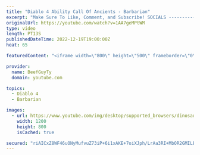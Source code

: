 ```yaml
---
title: "Diablo 4 Ability Call Of Ancients - Barbarian"
excerpt: "Make Sure To Like, Comment, and Subscribe! SOCIALS ---------------------------------------------- Join Our ..."
originalUrl: https://youtube.com/watch?v=1AA7geMPtWM
type: video
length: PT13S
publishedDateTime: 2022-12-19T19:00:00Z
heat: 65

featuredContent: "<iframe width=\"800\" height=\"500\" frameborder=\"0\" src=\"https://www.youtube.com/embed/1AA7geMPtWM\" allow=\"accelerometer; autoplay; encrypted-media; gyroscope; picture-in-picture\" allowfullscreen></iframe>"

provider:
  name: BeefGuyTy
  domain: youtube.com

topics:
  - Diablo 4
  - Barbarian

images:
  - url: https://www.youtube.com/img/desktop/supported_browsers/dinosaur.png
    width: 1200
    height: 800
    isCached: true

secured: "riAICxZ8WF46uONyMufvuZ73iP+6i1xAKE+7oiXJph/LrAa3RI+MbOR2GMILE9HniYEBSZxQdnh0A1sZvq5+aht5wHXafighXeaJIPZCJtIe8IaHAD5sDitmz9VLFMW1S1r0Fe9AOdRvKPH6MuMxMnziDlm808t+CoZ0wfilRwFydZUNDy2ADPsZC2DcwWzwv+Aqx9mPM+bDjBpbSrn9DnqKsvX4LsL/eYJbdwUgwKqTRMPngdcbPVnzWTO7ZD9PQd+R4q9qKKEVCabodvjEWS5zRfSNbuhmTmNqLSgzjpjg0bAk6rorw3uxQFG3zcadt/O6daOX/0+u4xzzwCVW39r2/OTrVKCrPzpxROTdfULlZGkkb5nO3otbw1nvcRXTR7DMYjKGoFuu0323GbqyGwkVT4RGqy8tA0T6wVxZGwA=;iKQRa/HVK2FpkZxBcddjPQ=="
---
```



